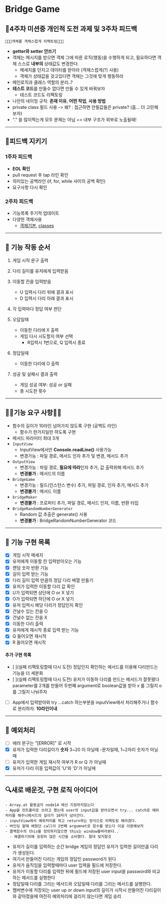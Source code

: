 # Bridge Game

## 🎯4주차 미션중 개인적 도전 과제 및 3주차 피드백

```
🎯🎯🎯객체를 객체스럽게 리팩토링🎯🎯🎯
```

- **getter와 setter 안쓰기**
- 객체는 메시지를 받으면 객체 그에 따른 로직(행동)을 수행하게 되고, 필요하다면 객체 스스로 **내부의** 상태값도 변경한다.
  - 메세지를 던지고 데이터를 받아라 (객체스럽게(?) 사용)
  - 객체가 상태값을 갖고있다면 객체는 그것에 맞게 행동하라
- 메인로직과 클래스 역할의 분리..?
- **테스트 코드**를 만들수 없다면 만들 수 있게 바꿔보자
  - 테스트 코드도 리팩토링
- 나만의 네이밍 규칙: **존재 이유**, **어떤 작업**, **사용 방법**
- private class 필드 사용 -> 왜? : 접근하면 안될값들은 private? (흠... 더 고민해보자)
- "." 을 많이찍는게 모두 문제는 아님 => 내부 구조가 외부로 노출될때!

---

## 🎯피드백 지키기

### 1주차 피드백

- **EOL 확인**
- pull request 후 tap 라인 확인
- 의미있는 공백라인 (if, for, while 사이의 공백 확인)
- 요구사항 다시 확인

### 2주차 피드백

- 기능목록 주기적 업데이트
- 다양한 객체사용
  - [객체기본]('https://developer.mozilla.org/ko/docs/Learn/JavaScript/Objects/Basics'), [classes]('https://developer.mozilla.org/ko/docs/Web/JavaScript/Reference/Classes')

---

## 🚀 기능 작동 순서

1. 게임 시작 문구 출력
2. 다리 길이를 유저에게 입력받음
3. 이동할 칸을 입력받음
   - U 입력시 다리 위에 결과 표시
   - D 입력시 다리 아래 결과 표시
4. 각 입력마다 정답 여부 판단
5. 오답일때

   - 이동한 다리에 X 출력
   - 게임 다시 시도할지 여부 선택
     - R입력시 1번으로, Q 입력시 종료

6. 정답일때

   - 이동한 다리에 O 출력

7. 성공 및 실패시 결과 출력
   - 게임 성공 여부: 성공 or 실패
   - 총 시도한 횟수

---

## 🚨🚨기능 요구 사항🚨🚨

- 함수의 길이가 10라인 넘어가지 않도록 구현 (공백도 라인)
  - 함수가 한가지일만 하도록 구현
- 메서드 파라미터 최대 3개
- `InputView`
  - InputView에서만 **Console.readLine()** 사용가능
  - 변경가능 : 파일 경로, 메서드 인자 추가 및 변경, 메서드 추가
- `OutputView`
  - 변경가능 : 파일 경로, **필요에 따라**인자 추가, 값 출력위해 메서드 추가
  - **변경불가** : 메서드의 이름
- `BridgeGame`
  - 변경가능 : 필드(인스턴스 변수) 추가, 파일 경로, 인자 추가, 메서드 추가
  - **변경불가** : 메서드 이름
- `bridgeMaker`
  - **변경불가** : 프로퍼티 추가, 파일 경로, 메서드 인자, 이름, 반환 타입
- `BridgeRandomNumberGenerator`
  - Random 값 추출은 generate() 사용
  - **변경불가** : BridgeRandomNumberGenerator 코드

---

## 🎯 기능 구현 목록

- [x] 게임 시작 메세지
- [x] 유저에게 이동할 칸 입력받아오는 기능
- [x] 랜덤 숫자 반환 기능
- [x] 길이 입력 받는 기능
- [x] 다리 길이 입력 만큼의 정답 다리 배열 만들기
- [x] 유저가 입력한 이동할 다리 값 확인
- [x] U가 입력되면 상단에 O or X 넣기
- [x] O가 입력되면 하단에 O or X 넣기
- [x] 유저 입력시 해당 다리가 정답인지 확인
- [x] 건널수 있는 칸을 O
- [x] 건널수 없는 칸을 X
- [x] 이동한 다리 출력
- [x] 유저에게 재시작 종료 입력 받는 기능
- [x] Q 들어오면 재시작
- [x] R 들어오면 재시작

#### 추가 구현 목록

- [ ](실패 리팩토링할때 다시 도전) 정답인지 확인하는 메서드를 이용해 다리만드는 기능을 더 세분화
- [ ](실패 리팩토링할때 다시 도전) 유저가 이동하 다리를 만드는 메서드가 잘못됐다 parameter를 2개를 만들어 두번째 argument로 boolean값을 받아 x 를 그릴지 o를 그릴지 나눠주자
- [ ] App에서 입력받아와 try ...catch 하는부분을 inputView에서 처리해주거나 함수로 분리하자. **10라인이내**

---

## 🚨 예외처리

- [ ] 에러 문구는 "[ERROR]" 로 시작
- [x] 유저가 입력한 다리길이가 **숫자** 3~20 이 아닐때 -문자일때, 1~2자리 숫자가 아닐때
- [ ] 유저가 입력한 게임 재시작 여부가 R or Q 가 아닐때
- [x] 유저가 다리 이동 입력값이 'U'와 'D'가 아닐때

---

## 🔍새로 배운것, 구현 로직 아이디어

```
- Array.at 활용금지 node14 에선 지원하지않는다
- App을 컨트롤러로 쓰려고 했는데 user의 input값을 받아오면서 try... catch로 예외처리를 해주니메서드의 길이가 10자가 넘어간다.
- inputView에서 예외처리를 하고 return하는 방식으로 리팩토링 해야겠다.
- 바인딩 할때 배웠던 call이 2번째 argumnet로 함수를 받는다 이걸 이용해보자
- 콜백함수의 this를 정의하지않으면 this는 window를바라본다..
  - 해결하기위해 굉장히 많은 시간을 소비했다. 절대 잊지말것
```

- 유저가 길이를 입력하는 순간 bridge 게임의 정답인 유저가 입력한 길이만큼 다리가 생성된다.
- 여기서 만들어진 다리는 게임의 정답인 password가 된다
- 유저가 움직임을 입력할때마다 user 입력을 필드에 저장한다.
- 유저가 이동할 다리를 입력한 뒤에 필드에 저장된 user input을 password와 비교하는 메서드를 실행한다
- 정답일때 다리를 그리는 메서드와 오답일때 다리를 그리는 메서드를 실행한다.
- 멤버변수에 저장되는 user up or down input의 길이가 시작시 만들어진 다리길이와 같아졌을때 여전히 예외처리에 걸리지 않는다면 게임 승리
